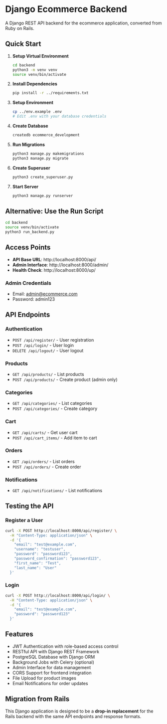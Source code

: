 # Django Ecommerce Backend

A Django REST API backend for the ecommerce application, converted from Ruby on Rails.

## Quick Start

1. **Setup Virtual Environment**
   ```bash
   cd backend
   python3 -m venv venv
   source venv/bin/activate
   ```

2. **Install Dependencies**
   ```bash
   pip install -r ../requirements.txt
   ```

3. **Setup Environment**
   ```bash
   cp ../env.example .env
   # Edit .env with your database credentials
   ```

4. **Create Database**
   ```bash
   createdb ecommerce_development
   ```

5. **Run Migrations**
   ```bash
   python3 manage.py makemigrations
   python3 manage.py migrate
   ```

6. **Create Superuser**
   ```bash
   python3 create_superuser.py
   ```

7. **Start Server**
   ```bash
   python3 manage.py runserver
   ```

## Alternative: Use the Run Script

```bash
cd backend
source venv/bin/activate
python3 run_backend.py
```

## Access Points

- **API Base URL**: http://localhost:8000/api/
- **Admin Interface**: http://localhost:8000/admin/
- **Health Check**: http://localhost:8000/up/

### Admin Credentials
- Email: admin@ecommerce.com
- Password: admin123

## API Endpoints

### Authentication
- `POST /api/register/` - User registration
- `POST /api/login/` - User login
- `DELETE /api/logout/` - User logout

### Products
- `GET /api/products/` - List products
- `POST /api/products/` - Create product (admin only)

### Categories
- `GET /api/categories/` - List categories
- `POST /api/categories/` - Create category

### Cart
- `GET /api/carts/` - Get user cart
- `POST /api/cart_items/` - Add item to cart

### Orders
- `GET /api/orders/` - List orders
- `POST /api/orders/` - Create order

### Notifications
- `GET /api/notifications/` - List notifications

## Testing the API

### Register a User
```bash
curl -X POST http://localhost:8000/api/register/ \
  -H "Content-Type: application/json" \
  -d '{
    "email": "test@example.com",
    "username": "testuser",
    "password": "password123",
    "password_confirmation": "password123",
    "first_name": "Test",
    "last_name": "User"
  }'
```

### Login
```bash
curl -X POST http://localhost:8000/api/login/ \
  -H "Content-Type: application/json" \
  -d '{
    "email": "test@example.com",
    "password": "password123"
  }'
```

## Features

- JWT Authentication with role-based access control
- RESTful API with Django REST Framework
- PostgreSQL Database with Django ORM
- Background Jobs with Celery (optional)
- Admin Interface for data management
- CORS Support for frontend integration
- File Upload for product images
- Email Notifications for order updates

## Migration from Rails

This Django application is designed to be a **drop-in replacement** for the Rails backend with the same API endpoints and response formats. 